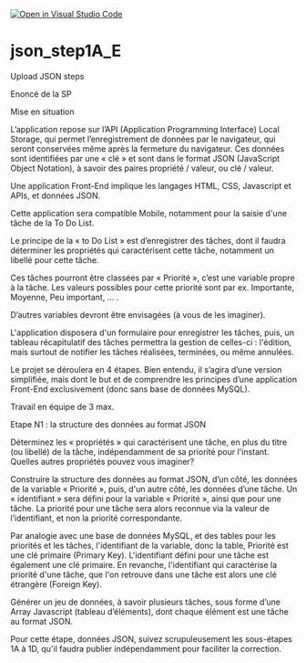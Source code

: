[![Open in Visual Studio Code](https://classroom.github.com/assets/open-in-vscode-2e0aaae1b6195c2367325f4f02e2d04e9abb55f0b24a779b69b11b9e10269abc.svg)](https://classroom.github.com/online_ide?assignment_repo_id=21244719&assignment_repo_type=AssignmentRepo)
# json_step1A_E
Upload JSON steps

Enoncé de la SP

Mise en situation

L’application repose sur l’API (Application Programming Interface) Local Storage, qui permet l’enregistrement de données par le navigateur, qui seront conservées même après la fermeture du navigateur. Ces données sont identifiées par une « clé » et sont dans le format JSON (JavaScript Object Notation), à savoir des paires propriété / valeur, ou clé / valeur.

Une application Front-End implique les langages HTML, CSS, Javascript et APIs, et données JSON.

Cette application sera compatible Mobile, notamment pour la saisie d'une tâche de la To Do List.

Le principe de la « to Do List » est d’enregistrer des tâches, dont il faudra déterminer les propriétés qui caractérisent cette tâche, notamment un libellé pour cette tâche.

Ces tâches pourront être classées par « Priorité », c’est une variable propre à la tâche. Les valeurs possibles pour cette priorité sont par ex. Importante, Moyenne, Peu important, ... .

D’autres variables devront être envisagées (à vous de les imaginer).

L'application disposera d'un formulaire pour enregistrer les tâches, puis, un tableau récapitulatif des tâches permettra la gestion de celles-ci : l'édition, mais surtout de notifier les tâches réalisées, terminées, ou même annulées.

Le projet se déroulera en 4 étapes. Bien entendu, il s’agira d’une version simplifiée, mais dont le but et de comprendre les principes d’une application Front-End exclusivement (donc sans base de données MySQL).

Travail en équipe de 3 max.

Etape N1 : la structure des données au format JSON 

Déterminez les « propriétés » qui caractérisent une tâche, en plus du titre (ou libellé) de la tâche, indépendamment de sa priorité pour l'instant. Quelles autres propriétés pouvez vous imaginer?

Construire la structure des données au format JSON, d’un côté, les données de la variable « Priorité », puis, d'un autre côté, les données d’une tâche. Un « identifiant » sera défini pour la variable « Priorité », ainsi que pour une tâche. La priorité pour une tâche sera alors reconnue via la valeur de l’identifiant, et non la priorité correspondante.

Par analogie avec une base de données MySQL, et des tables pour les priorités et les tâches, l'identifiant de la variable, donc la table, Priorité est une clé primaire (Primary Key). L'identifiant défini pour une tâche est également une clé primaire. En revanche, l'identifiant qui caractérise la priorité d'une tâche, que l'on retrouve dans une tâche est alors une clé étrangère (Foreign Key).

Générer un jeu de données, à savoir plusieurs tâches, sous forme d’une Array Javascript (tableau d’éléments), dont chaque élément est une tâche au format JSON.

Pour cette étape, données JSON, suivez scrupuleusement les sous-étapes 1A à 1D, qu'il faudra publier indépendamment pour faciliter la correction.
